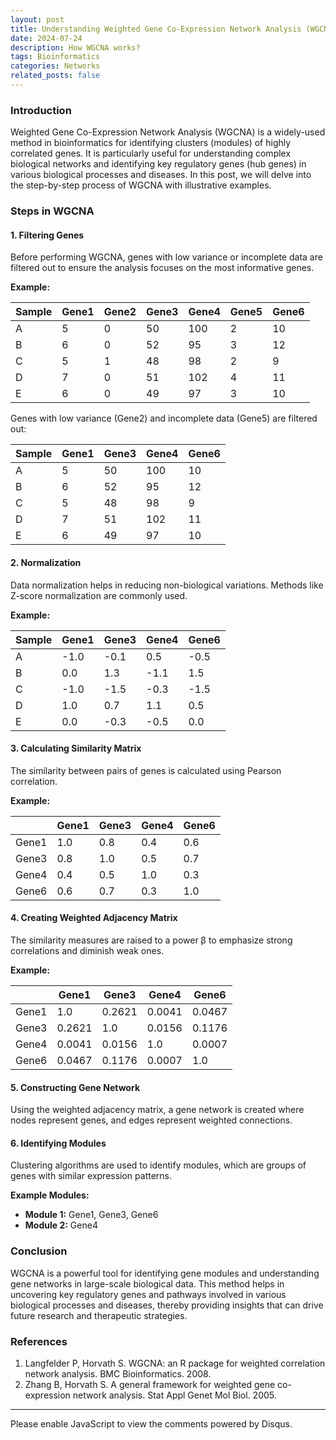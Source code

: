 ```yaml
---
layout: post
title: Understanding Weighted Gene Co-Expression Network Analysis (WGCNA) with a Simple Example
date: 2024-07-24
description: How WGCNA works?
tags: Bioinformatics
categories: Networks
related_posts: false
---
```


### Introduction

Weighted Gene Co-Expression Network Analysis (WGCNA) is a widely-used method in bioinformatics for identifying clusters (modules) of highly correlated genes. It is particularly useful for understanding complex biological networks and identifying key regulatory genes (hub genes) in various biological processes and diseases. In this post, we will delve into the step-by-step process of WGCNA with illustrative examples.

### Steps in WGCNA

#### 1. Filtering Genes
Before performing WGCNA, genes with low variance or incomplete data are filtered out to ensure the analysis focuses on the most informative genes.

**Example:**

<div class="table-responsive">
<table class="table table-bordered">
  <thead>
    <tr>
      <th>Sample</th>
      <th>Gene1</th>
      <th>Gene2</th>
      <th>Gene3</th>
      <th>Gene4</th>
      <th>Gene5</th>
      <th>Gene6</th>
    </tr>
  </thead>
  <tbody>
    <tr>
      <td>A</td>
      <td>5</td>
      <td>0</td>
      <td>50</td>
      <td>100</td>
      <td>2</td>
      <td>10</td>
    </tr>
    <tr>
      <td>B</td>
      <td>6</td>
      <td>0</td>
      <td>52</td>
      <td>95</td>
      <td>3</td>
      <td>12</td>
    </tr>
    <tr>
      <td>C</td>
      <td>5</td>
      <td>1</td>
      <td>48</td>
      <td>98</td>
      <td>2</td>
      <td>9</td>
    </tr>
    <tr>
      <td>D</td>
      <td>7</td>
      <td>0</td>
      <td>51</td>
      <td>102</td>
      <td>4</td>
      <td>11</td>
    </tr>
    <tr>
      <td>E</td>
      <td>6</td>
      <td>0</td>
      <td>49</td>
      <td>97</td>
      <td>3</td>
      <td>10</td>
    </tr>
  </tbody>
</table>
</div>

Genes with low variance (Gene2) and incomplete data (Gene5) are filtered out:

<div class="table-responsive">
<table class="table table-bordered">
  <thead>
    <tr>
      <th>Sample</th>
      <th>Gene1</th>
      <th>Gene3</th>
      <th>Gene4</th>
      <th>Gene6</th>
    </tr>
  </thead>
  <tbody>
    <tr>
      <td>A</td>
      <td>5</td>
      <td>50</td>
      <td>100</td>
      <td>10</td>
    </tr>
    <tr>
      <td>B</td>
      <td>6</td>
      <td>52</td>
      <td>95</td>
      <td>12</td>
    </tr>
    <tr>
      <td>C</td>
      <td>5</td>
      <td>48</td>
      <td>98</td>
      <td>9</td>
    </tr>
    <tr>
      <td>D</td>
      <td>7</td>
      <td>51</td>
      <td>102</td>
      <td>11</td>
    </tr>
    <tr>
      <td>E</td>
      <td>6</td>
      <td>49</td>
      <td>97</td>
      <td>10</td>
    </tr>
  </tbody>
</table>
</div>

#### 2. Normalization
Data normalization helps in reducing non-biological variations. Methods like Z-score normalization are commonly used.

**Example:**

<div class="table-responsive">
<table class="table table-bordered">
  <thead>
    <tr>
      <th>Sample</th>
      <th>Gene1</th>
      <th>Gene3</th>
      <th>Gene4</th>
      <th>Gene6</th>
    </tr>
  </thead>
  <tbody>
    <tr>
      <td>A</td>
      <td>-1.0</td>
      <td>-0.1</td>
      <td>0.5</td>
      <td>-0.5</td>
    </tr>
    <tr>
      <td>B</td>
      <td>0.0</td>
      <td>1.3</td>
      <td>-1.1</td>
      <td>1.5</td>
    </tr>
    <tr>
      <td>C</td>
      <td>-1.0</td>
      <td>-1.5</td>
      <td>-0.3</td>
      <td>-1.5</td>
    </tr>
    <tr>
      <td>D</td>
      <td>1.0</td>
      <td>0.7</td>
      <td>1.1</td>
      <td>0.5</td>
    </tr>
    <tr>
      <td>E</td>
      <td>0.0</td>
      <td>-0.3</td>
      <td>-0.5</td>
      <td>0.0</td>
    </tr>
  </tbody>
</table>
</div>

#### 3. Calculating Similarity Matrix
The similarity between pairs of genes is calculated using Pearson correlation.

**Example:**

<div class="table-responsive">
<table class="table table-bordered">
  <thead>
    <tr>
      <th></th>
      <th>Gene1</th>
      <th>Gene3</th>
      <th>Gene4</th>
      <th>Gene6</th>
    </tr>
  </thead>
  <tbody>
    <tr>
      <td>Gene1</td>
      <td>1.0</td>
      <td>0.8</td>
      <td>0.4</td>
      <td>0.6</td>
    </tr>
    <tr>
      <td>Gene3</td>
      <td>0.8</td>
      <td>1.0</td>
      <td>0.5</td>
      <td>0.7</td>
    </tr>
    <tr>
      <td>Gene4</td>
      <td>0.4</td>
      <td>0.5</td>
      <td>1.0</td>
      <td>0.3</td>
    </tr>
    <tr>
      <td>Gene6</td>
      <td>0.6</td>
      <td>0.7</td>
      <td>0.3</td>
      <td>1.0</td>
    </tr>
  </tbody>
</table>
</div>

#### 4. Creating Weighted Adjacency Matrix
The similarity measures are raised to a power β to emphasize strong correlations and diminish weak ones.

**Example:**

<div class="table-responsive">
<table class="table table-bordered">
  <thead>
    <tr>
      <th></th>
      <th>Gene1</th>
      <th>Gene3</th>
      <th>Gene4</th>
      <th>Gene6</th>
    </tr>
  </thead>
  <tbody>
    <tr>
      <td>Gene1</td>
      <td>1.0</td>
      <td>0.2621</td>
      <td>0.0041</td>
      <td>0.0467</td>
    </tr>
    <tr>
      <td>Gene3</td>
      <td>0.2621</td>
      <td>1.0</td>
      <td>0.0156</td>
      <td>0.1176</td>
    </tr>
    <tr>
      <td>Gene4</td>
      <td>0.0041</td>
      <td>0.0156</td>
      <td>1.0</td>
      <td>0.0007</td>
    </tr>
    <tr>
      <td>Gene6</td>
      <td>0.0467</td>
      <td>0.1176</td>
      <td>0.0007</td>
      <td>1.0</td>
    </tr>
  </tbody>
</table>
</div>

#### 5. Constructing Gene Network
Using the weighted adjacency matrix, a gene network is created where nodes represent genes, and edges represent weighted connections.

#### 6. Identifying Modules
Clustering algorithms are used to identify modules, which are groups of genes with similar expression patterns.

**Example Modules:**

- **Module 1:** Gene1, Gene3, Gene6
- **Module 2:** Gene4

### Conclusion
WGCNA is a powerful tool for identifying gene modules and understanding gene networks in large-scale biological data. This method helps in uncovering key regulatory genes and pathways involved in various biological processes and diseases, thereby providing insights that can drive future research and therapeutic strategies.

### References
1. Langfelder P, Horvath S. WGCNA: an R package for weighted correlation network analysis. BMC Bioinformatics. 2008.
2. Zhang B, Horvath S. A general framework for weighted gene co-expression network analysis. Stat Appl Genet Mol Biol. 2005.

---

<!-- Comments Section -->
<div id="disqus_thread"></div>
<script>
(function() { // DON'T EDIT BELOW THIS LINE
var d = document, s = d.createElement('script');
s.src = 'https://YOUR_DISQUS_SHORTNAME_HERE.disqus.com/embed.js';
s.setAttribute('data-timestamp', +new Date());
(d.head || d.body).appendChild(s);
})();
</script>
<noscript>Please enable JavaScript to view the comments powered by Disqus.</noscript>
